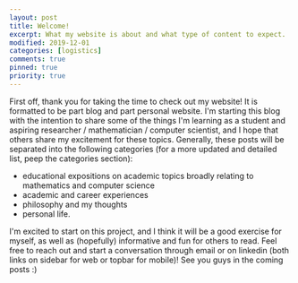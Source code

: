 ```yaml
---
layout: post
title: Welcome!
excerpt: What my website is about and what type of content to expect.
modified: 2019-12-01
categories: [logistics]
comments: true
pinned: true
priority: true
---
```


First off, thank you for taking the time to check out my website! It is formatted to be part blog and part personal website. I'm starting this blog with the intention to share some of the things I'm learning as a student and aspiring researcher / mathematician / computer scientist, and I hope that others share my excitement for these topics. Generally, these posts will be separated into the following categories (for a more updated and detailed list, peep the categories section):

* educational expositions on academic topics broadly relating to mathematics and computer science
* academic and career experiences
* philosophy and my thoughts
* personal life.

I'm excited to start on this project, and I think it will be a good exercise for myself, as well as (hopefully) informative and fun for others to read. Feel free to reach out and start a conversation through email or on linkedin (both links on sidebar for web or topbar for mobile)! See you guys in the coming posts :)

